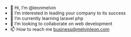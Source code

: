 - 👋 Hi, I’m @leonmelvin
- 👀 I’m interested in leading your company to its success
- 🌱 I’m currently learning laravel php
- 💞️ I’m looking to collaborate on web development
- 📫 How to reach me business@melvinleon.com
